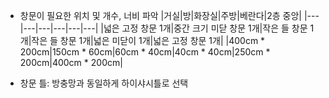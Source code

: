 - 창문이 필요한 위치 및 개수, 너비 파악
|거실|방|화장실|주방|베란다|2층 중앙|
|---|---|---|---|---|---|
|넓은 고정 창문 1개|중간 크기 미닫 창문 1개|작은 들 창문 1개|작은 들 창문 1개|넓은 미닫이 1개|넓은 고정 창문 1개|
|400cm * 200cm|150cm * 60cm|60cm * 40cm|40cm * 40cm|250cm * 200cm|400cm * 200cm|

- 창문 틀: 방충망과 동일하게 하이샤시틀로 선택